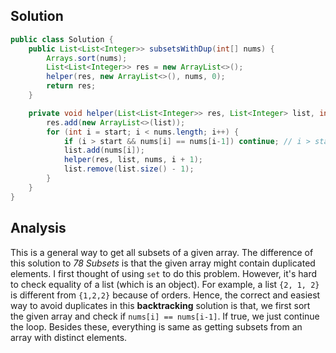 ## Solution 
```java
public class Solution {
    public List<List<Integer>> subsetsWithDup(int[] nums) {
        Arrays.sort(nums);
        List<List<Integer>> res = new ArrayList<>();
        helper(res, new ArrayList<>(), nums, 0);
        return res;
    }

    private void helper(List<List<Integer>> res, List<Integer> list, int[] nums, int start) {
        res.add(new ArrayList<>(list));
        for (int i = start; i < nums.length; i++) {
            if (i > start && nums[i] == nums[i-1]) continue; // i > start used to avoid nums[0] == nums[-1] error 
            list.add(nums[i]);
            helper(res, list, nums, i + 1);
            list.remove(list.size() - 1);
        }
    }
}
```

## Analysis 
This is a general way to get all subsets of a given array. The difference of this solution to *78 Subsets* is that the given array might contain duplicated elements. I first thought of using `set` to do this problem. However, it's hard to check equality of a list (which is an object). For example, a list `{2, 1, 2}` is different from `{1,2,2}` because of orders. Hence, the correct and easiest way to avoid duplicates in this **backtracking** solution is that, we first sort the given array and check if `nums[i] == nums[i-1]`. If true, we just continue the loop. Besides these, everything is same as getting subsets from an array with distinct elements.   